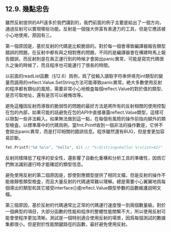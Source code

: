 ## 12.9. 幾點忠告

雖然反射提供的API遠多於我們講到的，我們前面的例子主要是給出了一個方向，通過反射可以實現哪些功能。反射是一個強大併富有表達力的工具，但是它應該被小心地使用，原因有三。

第一個原因是，基於反射的代碼是比較脆弱的。對於每一個會導致編譯器報告類型錯誤的問題，在反射中都有與之相對應的問題，不同的是編譯器會在構建時馬上報告錯誤，而反射則是在眞正運行到的時候才會拋出panic異常，可能是寫完代碼很久之後的時候了，而且程序也可能運行了很長的時間。

以前面的readList函數（§12.6）爲例，爲了從輸入讀取字符串併填充int類型的變量而調用的reflect.Value.SetString方法可能導致panic異常。絶大多數使用反射的程序都有類似的風險，需要非常小心地檢査每個reflect.Value的對於值的類型、是否可取地址，還有是否可以被脩改等。

避免這種因反射而導致的脆弱性的問題的最好方法是將所有的反射相關的使用控製在包的內部，如果可能的話避免在包的API中直接暴露reflect.Value類型，這樣可以限製一些非法輸入。如果無法做到這一點，在每個有風險的操作前指向額外的類型檢査。以標準庫中的代碼爲例，當fmt.Printf收到一個非法的操作數是，它併不會拋出panic異常，而是打印相關的錯誤信息。程序雖然還有BUG，但是會更加容易診斷。

```Go
fmt.Printf("%d %s\n", "hello", 42) // "%!d(string=hello) %!s(int=42)"
```

反射同樣降低了程序的安全性，還影響了自動化重構和分析工具的準確性，因爲它們無法識别運行時才能確認的類型信息。

避免使用反射的第二個原因是，卽使對應類型提供了相同文檔，但是反射的操作不能做靜態類型檢査，而且大量反射的代碼通常難以理解。總是需要小心翼翼地爲每個導出的類型和其它接受interface{}或reflect.Value類型參數的函數維護説明文檔。

第三個原因，基於反射的代碼通常比正常的代碼運行速度慢一到兩個數量級。對於一個典型的項目，大部分函數的性能和程序的整體性能關繫不大，所以使用反射可能會使程序更加清晰。測試是一個特别適合使用反射的場景，因爲每個測試的數據集都很小。但是對於性能關鍵路徑的函數，最好避免使用反射。

